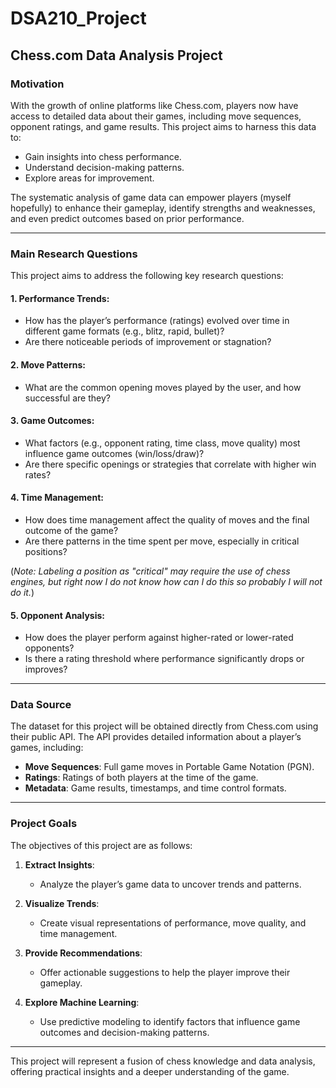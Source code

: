 
# DSA210_Project

## Chess.com Data Analysis Project

### Motivation

With the growth of online platforms like Chess.com, players now have access to detailed data about their games, including move sequences, opponent ratings, and game results. This project aims to harness this data to:

- Gain insights into chess performance.
- Understand decision-making patterns.
- Explore areas for improvement.

The systematic analysis of game data can empower players (myself hopefully) to enhance their gameplay, identify strengths and weaknesses, and even predict outcomes based on prior performance.

---

### Main Research Questions

This project aims to address the following key research questions:

#### 1. Performance Trends:
- How has the player’s performance (ratings) evolved over time in different game formats (e.g., blitz, rapid, bullet)?
- Are there noticeable periods of improvement or stagnation?

#### 2. Move Patterns:
- What are the common opening moves played by the user, and how successful are they?

#### 3. Game Outcomes:
- What factors (e.g., opponent rating, time class, move quality) most influence game outcomes (win/loss/draw)?
- Are there specific openings or strategies that correlate with higher win rates?

#### 4. Time Management:
- How does time management affect the quality of moves and the final outcome of the game?
- Are there patterns in the time spent per move, especially in critical positions?

(*Note: Labeling a position as "critical" may require the use of chess engines, but right now I do not know how can I do this so probably I will not do it.*)

#### 5. Opponent Analysis:
- How does the player perform against higher-rated or lower-rated opponents?
- Is there a rating threshold where performance significantly drops or improves?

---

### Data Source

The dataset for this project will be obtained directly from Chess.com using their public API. The API provides detailed information about a player’s games, including:

- **Move Sequences**: Full game moves in Portable Game Notation (PGN).
- **Ratings**: Ratings of both players at the time of the game.
- **Metadata**: Game results, timestamps, and time control formats.

---

### Project Goals

The objectives of this project are as follows:

1. **Extract Insights**:
   - Analyze the player’s game data to uncover trends and patterns.

2. **Visualize Trends**:
   - Create visual representations of performance, move quality, and time management.

3. **Provide Recommendations**:
   - Offer actionable suggestions to help the player improve their gameplay.

4. **Explore Machine Learning**:
   - Use predictive modeling to identify factors that influence game outcomes and decision-making patterns.

---

This project will represent a fusion of chess knowledge and data analysis, offering practical insights and a deeper understanding of the game.
